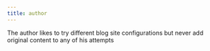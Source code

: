 ```yaml
---
title: author
---
```


The author likes to try different blog site configurations but never add original content to any of his attempts
